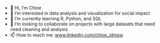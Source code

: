 - 👋 Hi, I’m Chloe 
- 👀 I’m interested in data analysis and visualization for social impact 
- 🌱 I’m currently learning R, Python, and SQL
- 💞️ I’m looking to collaborate on projects with large datasets that need need cleaning and analysis
- 📫 How to reach me:  www.linkedin.com/chloe_jdmsw

<!---
chloejdmsw/chloejdmsw is a ✨ special ✨ repository because its `README.md` (this file) appears on your GitHub profile.
You can click the Preview link to take a look at your changes.
--->
